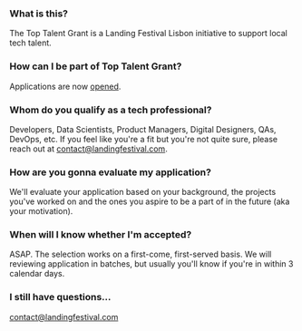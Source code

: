 ### What is this?

The Top Talent Grant is a Landing Festival Lisbon initiative to support local tech talent.

### How can I be part of Top Talent Grant?

Applications are now [opened](https://landingfestival.com/lisbon/top_talent).

### Whom do you qualify as a tech professional?

Developers, Data Scientists, Product Managers, Digital Designers, QAs, DevOps, etc. If you feel like you're a fit but you're not quite sure, please reach out at contact@landingfestival.com.

### How are you gonna evaluate my application?

We'll evaluate your application based on your background, the projects you've worked on and the ones you aspire to be a part of in the future (aka your motivation). 

### When will I know whether I'm accepted?

ASAP. The selection works on a first-come, first-served basis. We will reviewing application in batches, but usually you'll know if you're in within 3 calendar days.

### I still have questions...

contact@landingfestival.com
